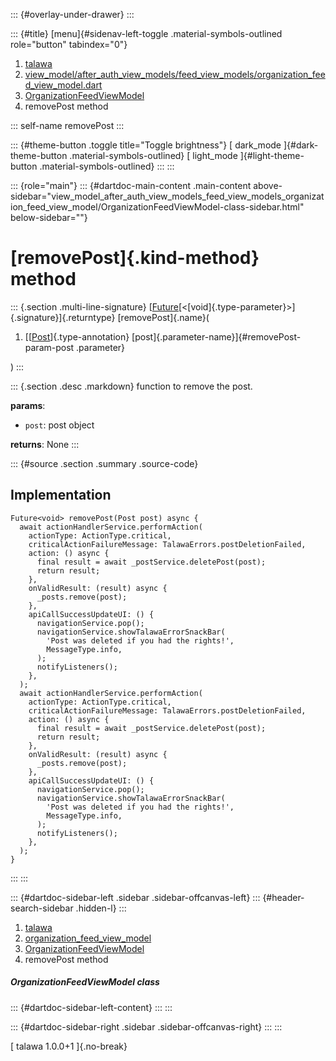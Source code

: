 ::: {#overlay-under-drawer}
:::

::: {#title}
[menu]{#sidenav-left-toggle .material-symbols-outlined role="button"
tabindex="0"}

1.  [talawa](../../index.html)
2.  [view_model/after_auth_view_models/feed_view_models/organization_feed_view_model.dart](../../view_model_after_auth_view_models_feed_view_models_organization_feed_view_model/)
3.  [OrganizationFeedViewModel](../../view_model_after_auth_view_models_feed_view_models_organization_feed_view_model/OrganizationFeedViewModel-class.html)
4.  removePost method

::: self-name
removePost
:::

::: {#theme-button .toggle title="Toggle brightness"}
[ dark_mode ]{#dark-theme-button .material-symbols-outlined} [
light_mode ]{#light-theme-button .material-symbols-outlined}
:::
:::

::: {role="main"}
::: {#dartdoc-main-content .main-content above-sidebar="view_model_after_auth_view_models_feed_view_models_organization_feed_view_model/OrganizationFeedViewModel-class-sidebar.html" below-sidebar=""}
<div>

# [removePost]{.kind-method} method

</div>

::: {.section .multi-line-signature}
[[Future](https://api.flutter.dev/flutter/dart-core/Future-class.html)[\<[void]{.type-parameter}\>]{.signature}]{.returntype}
[removePost]{.name}(

1.  [[[Post](../../models_post_post_model/Post-class.html)]{.type-annotation}
    [post]{.parameter-name}]{#removePost-param-post .parameter}

)
:::

::: {.section .desc .markdown}
function to remove the post.

**params**:

-   `post`: post object

**returns**: None
:::

::: {#source .section .summary .source-code}
## Implementation

``` language-dart
Future<void> removePost(Post post) async {
  await actionHandlerService.performAction(
    actionType: ActionType.critical,
    criticalActionFailureMessage: TalawaErrors.postDeletionFailed,
    action: () async {
      final result = await _postService.deletePost(post);
      return result;
    },
    onValidResult: (result) async {
      _posts.remove(post);
    },
    apiCallSuccessUpdateUI: () {
      navigationService.pop();
      navigationService.showTalawaErrorSnackBar(
        'Post was deleted if you had the rights!',
        MessageType.info,
      );
      notifyListeners();
    },
  );
  await actionHandlerService.performAction(
    actionType: ActionType.critical,
    criticalActionFailureMessage: TalawaErrors.postDeletionFailed,
    action: () async {
      final result = await _postService.deletePost(post);
      return result;
    },
    onValidResult: (result) async {
      _posts.remove(post);
    },
    apiCallSuccessUpdateUI: () {
      navigationService.pop();
      navigationService.showTalawaErrorSnackBar(
        'Post was deleted if you had the rights!',
        MessageType.info,
      );
      notifyListeners();
    },
  );
}
```
:::
:::

::: {#dartdoc-sidebar-left .sidebar .sidebar-offcanvas-left}
::: {#header-search-sidebar .hidden-l}
:::

1.  [talawa](../../index.html)
2.  [organization_feed_view_model](../../view_model_after_auth_view_models_feed_view_models_organization_feed_view_model/)
3.  [OrganizationFeedViewModel](../../view_model_after_auth_view_models_feed_view_models_organization_feed_view_model/OrganizationFeedViewModel-class.html)
4.  removePost method

##### OrganizationFeedViewModel class

::: {#dartdoc-sidebar-left-content}
:::
:::

::: {#dartdoc-sidebar-right .sidebar .sidebar-offcanvas-right}
:::
:::

[ talawa 1.0.0+1 ]{.no-break}
